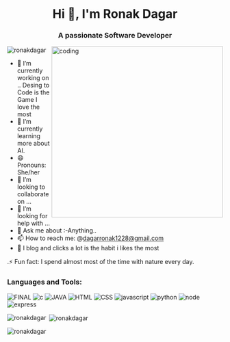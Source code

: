 





<h1 align="center">Hi 👋, I'm Ronak Dagar</h1>
<h3 align="center">A passionate Software Developer</h3>

<img align="right" width="400px" src="https://media3.giphy.com/media/v1.Y2lkPTc5MGI3NjExdjV2Y2NyazN1azF4MDhneHBqc2JvdHp4bzdqazllZ2Fsd2NpcTN4MCZlcD12MV9pbnRlcm5hbF9naWZfYnlfaWQmY3Q9Zw/m0Z1LPu6flQDS/giphy.webp" alt="coding">

<p align="left"> <img src="https://komarev.com/ghpvc/?username=ronakdagar&label=Profile%20views&color=0e75b6&style=flat" alt="ronakdagar" /> </p>


- 🔭 I’m currently working on .. Desing to Code is the Game I love the most
- 🌱 I’m currently learning more about AI.
- 😄 Pronouns: She/her
- 👯 I’m looking to collaborate on ...
- 🤔 I’m looking for help with ...
- 💬 Ask me about :-Anything..
- 📫 How to reach me: @dagarronak1228@gmail.com
- 🤳 I blog and clicks a lot is the habit i likes the most

.⚡ Fun fact: I spend almost most of the time with nature every day.


  


<h3 align="left">Languages and Tools:</h3>

![FINAL](https://user-images.githubusercontent.com/69046800/203518638-0341aba9-c8c4-45fd-87c3-b79daa834aff.png) 
![c](https://user-images.githubusercontent.com/69046800/203519042-efaacc88-7cd5-4c77-8d7f-d876d50ce6fa.png)
![JAVA](https://user-images.githubusercontent.com/69046800/203524696-24de23d1-c3ba-44e0-9e77-09efc6198e2d.png)
![HTML](https://user-images.githubusercontent.com/69046800/203523158-4d11e4fa-3f35-4d51-af22-d4ca0c7581eb.png)
![CSS](https://user-images.githubusercontent.com/69046800/203523185-9dd9c124-7da7-4498-b693-aa462bba7b36.png)
![javascript](https://user-images.githubusercontent.com/69046800/203524298-1d81624c-84f2-49f6-b6b3-b8d6d29268df.png)
![python](https://user-images.githubusercontent.com/69046800/203527036-1e0b266e-d1fb-4969-9ec7-1b9187d1d158.png)
![node](https://user-images.githubusercontent.com/69046800/203523721-aa3e4887-18d0-4840-a672-c188af3dcb76.png)
![express](https://user-images.githubusercontent.com/69046800/203523731-949b299c-39d0-4dcb-a8df-dce8637ac254.png)


<p><img align="left" src="https://github-readme-stats.vercel.app/api/top-langs?username=ronakdagar&show_icons=true&locale=en&layout=compact" alt="ronakdagar" /></p>

<p>&nbsp;<img align="center" src="https://github-readme-stats.vercel.app/api?username=ronakdagar&show_icons=true&locale=en" alt="ronakdagar" /></p>

<p><img align="center" src="https://github-readme-streak-stats.herokuapp.com/?user=ronakdagar&" alt="ronakdagar" /></p>
